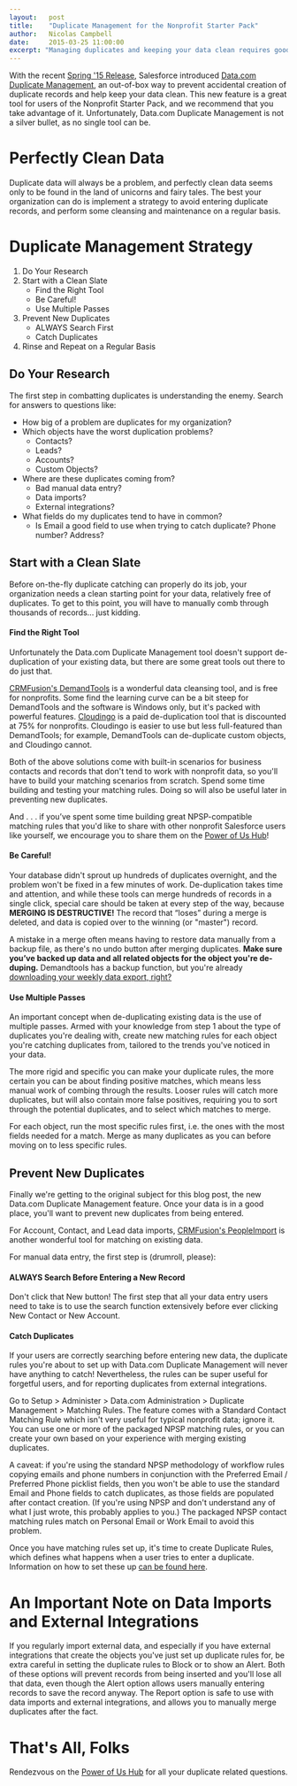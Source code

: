 ```yaml
---
layout:   post
title:    "Duplicate Management for the Nonprofit Starter Pack"
author:   Nicolas Campbell
date:     2015-03-25 11:00:00
excerpt: "Managing duplicates and keeping your data clean requires good tools and a sophisticated strategy. Learn how the Nonprofit Starter Pack can help you deduplicate your data and keep it clean."
---
```

With the recent [Spring '15 Release](https://help.salesforce.com/help/pdfs/en/salesforce_spring15_release_notes.pdf), Salesforce introduced [Data.com Duplicate Management](https://help.salesforce.com/apex/HTViewHelpDoc?id=managing_duplicates_overview.htm&language=en_US), an out-of-box way to prevent accidental creation of duplicate records and help keep your data clean. This new feature is a great tool for users of the Nonprofit Starter Pack, and we recommend that you take advantage of it. Unfortunately, Data.com Duplicate Management is not a silver bullet, as no single tool can be.

# Perfectly Clean Data

Duplicate data will always be a problem, and perfectly clean data seems only to be found in the land of unicorns and fairy tales. The best your organization can do is implement a strategy to avoid entering duplicate records, and perform some cleansing and maintenance on a regular basis.

# Duplicate Management Strategy

1. Do Your Research
2. Start with a Clean Slate
    - Find the Right Tool
    - Be Careful!
    - Use Multiple Passes
3. Prevent New Duplicates
    - ALWAYS Search First
    - Catch Duplicates
4. Rinse and Repeat on a Regular Basis

## Do Your Research

The first step in combatting duplicates is understanding the enemy. Search for answers to questions like:

- How big of a problem are duplicates for my organization?
- Which objects have the worst duplication problems?
  - Contacts?
  - Leads?
  - Accounts?
  - Custom Objects?
- Where are these duplicates coming from?
  - Bad manual data entry?
  - Data imports?
  - External integrations?
- What fields do my duplicates tend to have in common?
  - Is Email a good field to use when trying to catch duplicate? Phone number? Address?

## Start with a Clean Slate

Before on-the-fly duplicate catching can properly do its job, your organization needs a clean starting point for your data, relatively free of duplicates. To get to this point, you will have to manually comb through thousands of records... just kidding.

#### Find the Right Tool

Unfortunately the Data.com Duplicate Management tool doesn't support de-duplication of your existing data, but there are some great tools out there to do just that.

[CRMFusion's DemandTools](https://www.crmfusion.com/demandtools/) is a wonderful data cleansing tool, and is free for nonprofits. Some find the learning curve can be a bit steep for DemandTools and the software is Windows only, but it's packed with powerful features. [Cloudingo](http://cloudingo.com) is a paid de-duplication tool that is discounted at 75% for nonprofits. Cloudingo is easier to use but less full-featured than DemandTools; for example, DemandTools can de-duplicate custom objects, and Cloudingo cannot.

Both of the above solutions come with built-in scenarios for business contacts and records that don't tend to work with nonprofit data, so you'll have to build your matching scenarios from scratch. Spend some time building and testing your matching rules. Doing so will also be useful later in preventing new duplicates.

And . . . if you’ve spent some time building great NPSP-compatible matching rules that you'd like to share with other nonprofit Salesforce users like yourself, we encourage you to share them on the [Power of Us Hub](https://powerofus.force.com/PUBlogin)!

#### Be Careful!

Your database didn't sprout up hundreds of duplicates overnight, and the problem won't be fixed in a few minutes of work. De-duplication takes time and attention, and while these tools can merge hundreds of records in a single click, special care should be taken at every step of the way, because **MERGING IS DESTRUCTIVE!** The record that “loses” during a merge is deleted, and data is copied over to the winning (or "master") record.

A mistake in a merge often means having to restore data manually from a backup file, as there's no undo button after merging duplicates. **Make sure you’ve backed up data and all related objects for the object you're de-duping.** Demandtools has a backup function, but you're already [downloading your weekly data export, right?](https://help.salesforce.com/apex/HTViewHelpDoc?id=admin_exportdata.htm)

#### Use Multiple Passes

An important concept when de-duplicating existing data is the use of multiple passes. Armed with your knowledge from step 1 about the type of duplicates you're dealing with, create new matching rules for each object you're catching duplicates from, tailored to the trends you've noticed in your data.

The more rigid and specific you can make your duplicate rules, the more certain you can be about finding positive matches, which means less manual work of combing through the results. Looser rules will catch more duplicates, but will also contain more false positives, requiring you to sort through the potential duplicates, and to select which matches to merge.

For each object, run the most specific rules first, i.e. the ones with the most fields needed for a match. Merge as many duplicates as you can before moving on to less specific rules.

## Prevent New Duplicates

Finally we're getting to the original subject for this blog post, the new Data.com Duplicate Management feature. Once your data is in a good place, you'll want to prevent new duplicates from being entered.

For Account, Contact, and Lead data imports, [CRMFusion's PeopleImport](http://www.crmfusion.com/peopleimport/) is another wonderful tool for matching on existing data.

For manual data entry, the first step is (drumroll, please):

#### ALWAYS Search Before Entering a New Record

Don't click that New button! The first step that all your data entry users need to take is to use the search function extensively before ever clicking New Contact or New Account.

#### Catch Duplicates

If your users are correctly searching before entering new data, the duplicate rules you're about to set up with Data.com Duplicate Management will never have anything to catch! Nevertheless, the rules can be super useful for forgetful users, and for reporting duplicates from external integrations.

Go to Setup > Administer > Data.com Administration > Duplicate Management > Matching Rules. The feature comes with a Standard Contact Matching Rule which isn't very useful for typical nonprofit data; ignore it. You can use one or more of the packaged NPSP matching rules, or you can create your own based on your experience with merging existing duplicates.

A caveat: if you're using the standard NPSP methodology of workflow rules copying emails and phone numbers in conjunction with the Preferred Email / Preferred Phone picklist fields, then you won't be able to use the standard Email and Phone fields to catch duplicates, as those fields are populated after contact creation. (If you're using NPSP and don't understand any of what I just wrote, this probably applies to you.) The packaged NPSP contact matching rules match on Personal Email or Work Email to avoid this problem.

Once you have matching rules set up, it's time to create Duplicate Rules, which defines what happens when a user tries to enter a duplicate. Information on how to set these up [can be found here](https://help.salesforce.com/apex/HTViewHelpDoc?id=duplicate_rules_create.htm&language=en_US).

# An Important Note on Data Imports and External Integrations

If you regularly import external data, and especially if you have external integrations that create the objects you've just set up duplicate rules for, be extra careful in setting the duplicate rules to Block or to show an Alert. Both of these options will prevent records from being inserted and you'll lose all that data, even though the Alert option allows users manually entering records to save the record anyway. The Report option is safe to use with data imports and external integrations, and allows you to manually merge duplicates after the fact.

# That's All, Folks

Rendezvous on the [Power of Us Hub](https://powerofus.force.com/PUBlogin) for all your duplicate related questions.


